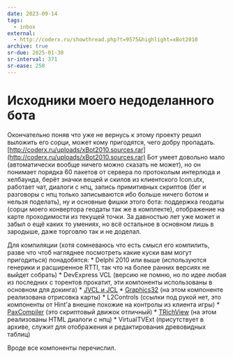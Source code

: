 ```yaml
---
date: 2023-09-14
tags:
  - inbox
external:
  - http://coderx.ru/showthread.php?t=9575&highlight=xBot2010
archive: true
sr-due: 2025-01-30
sr-interval: 371
sr-ease: 250
---
```


# Исходники моего недоделанного бота

Окончательно поняв что уже не вернусь к этому проекту решил выложить его сорци,
может кому пригодятся, чего добру пропадать.
[http://coderx.ru/uploads/xBot2010.sources.rar](http://coderx.ru/uploads/xBot2010.sources.rar)
Бот умеет довольно мало (автоматически вообще ничего можно сказать не может), но
он понимает порядка 60 пакетов от сервера по протоколым интерлюда и хелбаунда,
берёт значки вещей и скилов из клиентского Icon.utx, работает чат, диалоги с
нпц, запись примитивных скриптов (бег и разговоры с нпц только записываются ибо
больше ничего ботом и нельзя поделать), ну и основные фишки этого бота:
поддержка геодаты (сорци моего конвертора геодаты так же в комплекте),
отображение на карте проходимости из текущей точки. За давностью лет уже может и
забыл о ещё каких то умениях, но всё остальное в основном лишь в зародыше, даже
торговлю так и не доделал.

Для компиляции (хотя сомневаюсь что есть смысл его компилить, разве что чтоб
нагляднее посмотреть какие куски вам могут пригодиться) понадобятся:  \* Delphi
2010 или выше (используются генерики и расширенное RTTI, так что на более ранних
версиях не выйдет собрать)  \* DevExpress VCL (версию не помню, но по идее любая
из последних с торентов прокатит, эти компоненты использованы в основном для
докинга)  \* [JVCL и JCL](http://jvcl.delphi-jedi.org/)  \*
[Graphics32](http://graphics32.org) (на этом компоненте реализована отрисовка
карты)  \* L2Controls (ссылки под рукой нет, это компоненты от Hint'a внешне
похожие на контролы из клиента игры)  \*
[PaxCompiler](http://www.paxcompiler.com/) (это скриптовый движок отличный)  \*
[TRichView](http://www.trichview.ru/) (на этом реализованы HTML диалоги с нпц)
\* VirtualTVExt (присутствует в архиве, служит для отображения и редактирования
древовидных таблиц)

Вроде все компоненты перечислил.
